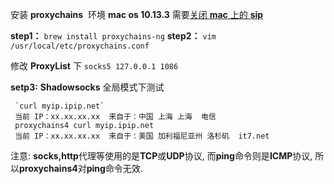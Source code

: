 


安装 **proxychains**
 环境 **mac os 10.13.3**  需要[关闭 **mac** 上的 **sip**](https://zhuanlan.zhihu.com/p/21281236)

**step1：** `brew install proxychains-ng`
**step2：** `vim /usr/local/etc/proxychains.conf`
 
 修改 **ProxyList** 下 `socks5 127.0.0.1 1086`

**setp3:** **Shadowsocks** 全局模式下测试
 

``` 
 `curl myip.ipip.net`
 当前 IP：xx.xx.xx.xx  来自于：中国 上海 上海  电信
 proxychains4 curl myip.ipip.net
 当前 IP：xx.xx.xx.xx  来自于：美国 加利福尼亚州 洛杉矶  it7.net
```


注意: **socks,http**代理等使用的是**TCP**或**UDP**协议, 而**ping**命令则是**ICMP**协议, 所以**proxychains4**对**ping**命令无效.
  


